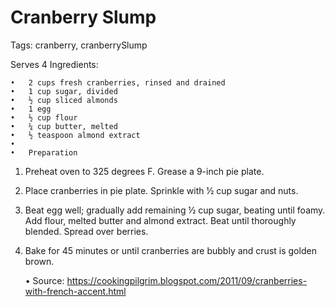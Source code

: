 # Cranberry Slump



Tags: cranberry, cranberrySlump

Serves 4 Ingredients:

```
•	2 cups fresh cranberries, rinsed and drained
•	1 cup sugar, divided
•	½ cup sliced almonds
•	1 egg
•	½ cup flour
•	¼ cup butter, melted
•	½ teaspoon almond extract
•	
•	Preparation
```

1. Preheat oven to 325 degrees F. Grease a 9-inch pie plate.
2. Place cranberries in pie plate. Sprinkle with ½ cup sugar and nuts.
3. Beat egg well; gradually add remaining ½ cup sugar, beating until foamy. Add flour, melted butter and almond extract. Beat until thoroughly blended. Spread over berries.
4.  Bake for 45 minutes or until cranberries are bubbly and crust is golden brown.

    • Source: https://cookingpilgrim.blogspot.com/2011/09/cranberries-with-french-accent.html
